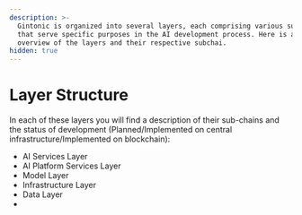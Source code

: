 ```yaml
---
description: >-
  Gintonic is organized into several layers, each comprising various subchains
  that serve specific purposes in the AI development process. Here is an
  overview of the layers and their respective subchai.
hidden: true
---
```


# Layer Structure

In each of these layers you will find a description of their sub-chains and the status of development (Planned/Implemented on central infrastructure/Implemented on blockchain):

* AI Services Layer
* AI Platform Services Layer
* Model Layer
* Infrastructure Layer
* Data Layer
*
